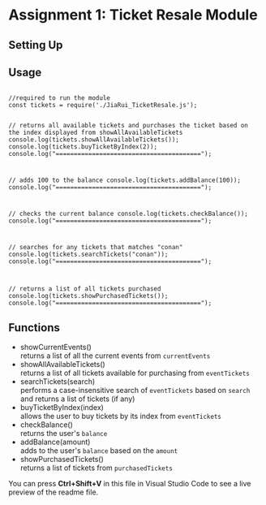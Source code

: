# Assignment 1: Ticket Resale Module

## Setting Up

## Usage

<code>
//required to run the module
const tickets = require('./JiaRui_TicketResale.js');

// returns all available tickets and purchases the ticket based on the index displayed from showAllAvailableTickets
console.log(tickets.showAllAvailableTickets());
console.log(tickets.buyTicketByIndex(2));
console.log("========================================");

// adds 100 to the balance
console.log(tickets.addBalance(100));
console.log("========================================");

// checks the current balance
console.log(tickets.checkBalance());
console.log("========================================");

// searches for any tickets that matches "conan"
console.log(tickets.searchTickets("conan"));
console.log("========================================");

// returns a list of all tickets purchased
console.log(tickets.showPurchasedTickets());
console.log("========================================");
</code>

## Functions

- showCurrentEvents()<br />
returns a list of all the current events from <code>currentEvents</code>
- showAllAvailableTickets()<br />
returns a list of all tickets available for purchasing from <code>eventTickets</code>
- searchTickets(search)<br />
performs a case-insensitive search of <code>eventTickets</code> based on <code>search</code> and returns a list of tickets (if any)
- buyTicketByIndex(index)<br />
allows the user to buy tickets by its index from <code>eventTickets</code>
- checkBalance()<br />
returns the user's <code>balance</code><br />
- addBalance(amount)<br />
adds to the user's <code>balance</code> based on the <code>amount</code><br />
- showPurchasedTickets()<br />
returns a list of tickets from <code>purchasedTickets</code>

You can press **Ctrl+Shift+V** in this file in Visual Studio Code to see a live preview of the readme file.
